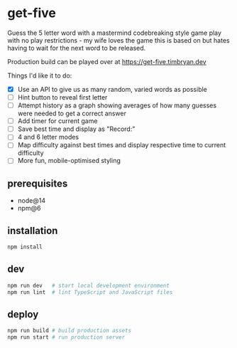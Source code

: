 # get-five

Guess the 5 letter word with a mastermind codebreaking style game play with no play restrictions - my wife loves the game this is based on but hates having to wait for the next word to be released.

Production build can be played over at https://get-five.timbryan.dev

Things I'd like it to do:

- [x] Use an API to give us as many random, varied words as possible
- [ ] Hint button to reveal first letter
- [ ] Attempt history as a graph showing averages of how many guesses were needed to get a correct answer
- [ ] Add timer for current game
- [ ] Save best time and display as "Record:"
- [ ] 4 and 6 letter modes
- [ ] Map difficulty against best times and display respective time to current difficulty
- [ ] More fun, mobile-optimised styling

## prerequisites

- node@14
- npm@6

## installation

```bash
npm install
```

## dev

```bash
npm run dev   # start local development environment
npm run lint  # lint TypeScript and JavaScript files
```

## deploy

```bash
npm run build # build production assets
npm run start # run production server
```
